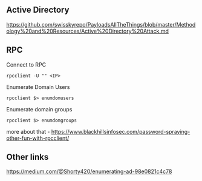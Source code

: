 ## Active Directory

https://github.com/swisskyrepo/PayloadsAllTheThings/blob/master/Methodology%20and%20Resources/Active%20Directory%20Attack.md

## RPC

Connect to RPC
```
rpcclient -U "" <IP> 
```

Enumerate Domain Users
```
rpcclient $> enumdomusers
```
Enumerate domain groups
```
rpcclient $> enumdomgroups
```

more about that - https://www.blackhillsinfosec.com/password-spraying-other-fun-with-rpcclient/

## Other links

https://medium.com/@Shorty420/enumerating-ad-98e0821c4c78
